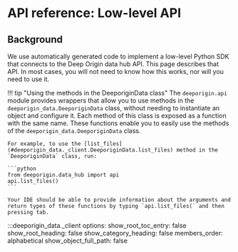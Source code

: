 # API reference: Low-level API

## Background

We use automatically generated code to implement a low-level Python SDK that connects to the Deep Origin data hub API. This page describes that API. In most cases, you will not need to know how this works, nor will you need to use it.

!!! tip "Using the methods in the DeeporiginData class"
    The `deeporigin.api` module provides wrappers that allow you to use methods in the `deeporigin_data.DeeporiginData` class, without needing to instantiate an object and configure it. Each method of this class is exposed as a function with the same name. These functions enable you to easily use the methods of the `deeporigin_data.DeeporiginData` class.

    For example, to use the [list_files](#deeporigin_data._client.DeeporiginData.list_files) method in the `DeeporiginData` class, run:

    ```python
    from deeporigin.data_hub import api
    api.list_files()
    ```

    Your IDE should be able to provide information about the arguments and return types of these functions by typing `api.list_files(` and then pressing tab.    

:::deeporigin_data._client
    options:
      show_root_toc_entry: false
      show_root_heading: false
      show_category_heading: false
      members_order: alphabetical
      show_object_full_path: false
